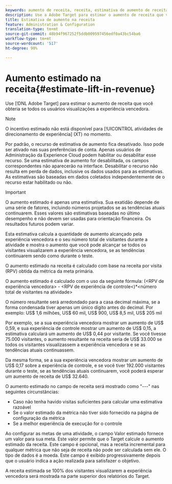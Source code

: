 ```yaml
---
keywords: aumento de receita, receita, estimativa de aumento de receita, calcular aumento, valor estimado
description: Use a Adobe Target para estimar o aumento de receita que você obteria se todos os usuários visualizações a experiência vencedora.
title: Estimativa de aumento na receita
feature: Administration & Configuration
translation-type: tm+mt
source-git-commit: 48b94f967252f5ddb009597456edf0a43bc54ba6
workflow-type: tm+mt
source-wordcount: '517'
ht-degree: 90%

---
```



# Aumento estimado na receita{#estimate-lift-in-revenue}

Use [!DNL Adobe Target] para estimar o aumento de receita que você obteria se todos os usuários visualizações a experiência vencedora.

>[!NOTE]
>
>O incentivo estimado não está disponível para [!UICONTROL atividades de direcionamento de experiência] (XT) no momento.

Por padrão, o recurso de estimativa de aumento fica desativado. Isso pode ser ativado nas suas preferências de conta. Apenas usuários de Administração da Experience Cloud podem habilitar ou desabilitar esse recurso. Se uma estimativa de aumento for desabilitada, os campos correspondentes não aparecerão na interface. Desabilitar o recurso não resulta em perda de dados, inclusive os dados usados para as estimativas. As estimativas são baseadas em dados coletados independentemente de o recurso estar habilitado ou não.

>[!IMPORTANT]
>
>O aumento estimado é apenas uma estimativa. Sua exatidão depende de uma série de fatores, incluindo números projetados se as tendências atuais continuarem. Esses valores são estimativas baseadas no último desempenho e não devem ser usadas para orientação financeira. Os resultados futuros podem variar.

Esta estimativa calcula a quantidade de aumento alcançado pela experiência vencedora e o seu número total de visitantes durante a atividade e mostra o aumento que você pode alcançar se todos os visitantes visualizarem a experiência vencedora, se as tendências continuarem sendo como durante o teste.

O aumento estimado na receita é calculado com base na receita por visita (RPV) obtida da métrica da meta primária.

O aumento estimado é calculado com o uso da seguinte fórmula: (&lt;RPV de experiência vencedora> - &lt;RPV de experiência de controle&lt;)*&lt;número total de visitantes na atividade>

O número resultante será arredondado para a casa decimal máxima, se a forma condensada tiver apenas um único dígito antes do decimal. Por exemplo: US$ 1,6 milhões, US$ 60 mil, US$ 900, US$ 8,5 mil, US$ 205 mil

Por exemplo, se a sua experiência vencedora mostrar um aumento de US$ 0,59, e sua experiência de controle mostrar um aumento de US$ 0,15, a estimativa calculará um aumento de US$ 0,44 por visitante. Se você tivesse 75.000 visitantes, o aumento resultante na receita seria de US$ 33.000 se todos os visitantes visualizassem a experiência vencedora e se as tendências atuais continuassem.

Da mesma forma, se a sua experiência vencedora mostrar um aumento de US$ 0,17 sobre a experiência de controle, e se você tiver 192.000 visitantes durante o teste, se as tendências atuais continuarem, você poderá esperar um aumento de receita de US$ 32.640.

O aumento estimado no campo de receita será mostrado como &quot;---&quot; nas seguintes circunstâncias:

* Caso não tenha havido visitas suficientes para calcular uma estimativa razoável
* Se o valor estimado da métrica não tiver sido fornecido na página de configuração da métrica
* Se a melhor experiência de execução for o controle

Ao configurar as metas de uma atividade, o campo Valor estimado fornece um valor para sua meta. Este valor permite que o Target calcule o aumento estimado da receita. Este campo é opcional, mas a receita incremental para qualquer métrica que não seja de receita não pode ser calculada sem ele. O tipo de dados é a moeda. Este campo é exibido progressivamente depois que o usuário indica a ação realizada para satisfazer o objetivo.

A receita estimada se 100% dos visitantes visualizarem a experiência vencedora será mostrada na parte superior dos relatórios do Target.
